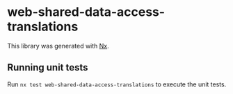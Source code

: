 # web-shared-data-access-translations

This library was generated with [Nx](https://nx.dev).

## Running unit tests

Run `nx test web-shared-data-access-translations` to execute the unit tests.
